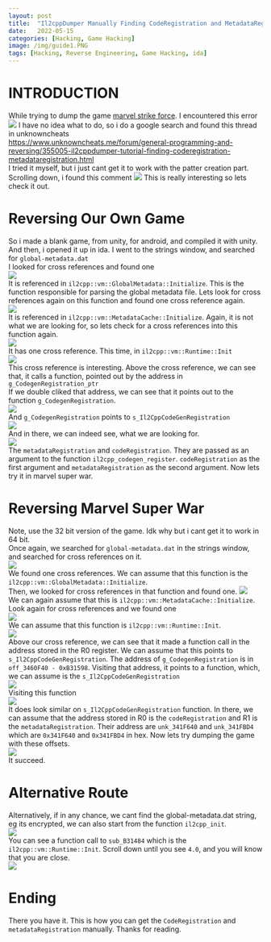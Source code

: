 ```yaml
---
layout:	post
title:	"Il2cppDumper Manually Finding CodeRegistration and MetadataRegistration"
date:	2022-05-15
categories: [Hacking, Game Hacking]
image: /img/guide1.PNG
tags: [Hacking, Reverse Engineering, Game Hacking, ida]
---
```



# INTRODUCTION
While trying to dump the game [marvel strike force](https://play.google.com/store/apps/details?id=com.foxnextgames.m3&hl=en&gl=US). I encountered this error     
![](/img/ida1.PNG)
I have no idea what to do, so i do a google search and found this thread in unknowncheats    
<https://www.unknowncheats.me/forum/general-programming-and-reversing/355005-il2cppdumper-tutorial-finding-coderegistration-metadataregistration.html>    
I tried it myself, but i just cant get it to work with the patter creation part. Scrolling down, i found this comment
![](/img/ida2.PNG)
This is really interesting so lets check it out.

# Reversing Our Own Game
So i made a blank game, from unity, for android, and compiled it with unity. And then, i opened it up in ida. I went to the strings window, and searched for `global-metadata.dat`    
I looked for cross references and found one       
![](/img/ida3.PNG)      
It is referenced in `il2cpp::vm::GlobalMetadata::Initialize`. This is the function responsible for parsing the global metadata file. Lets look for cross references again on this function and found one cross reference again.          
![](/img/ida4.PNG)     
It is referenced in `il2cpp::vm::MetadataCache::Initialize`. Again, it is not what we are looking for, so lets check for a cross references into this function again.      
![](/img/ida5.PNG)       
It has one cross reference. This time, in `il2cpp::vm::Runtime::Init`      
![](/img/ida6.PNG)       
This cross reference is interesting. Above the cross reference, we can see that, it calls a function, pointed out by the address in `g_CodegenRegistration_ptr`    
If we double cliked that address, we can see that it points out to the function `g_CodegenRegistration`.      
![](/img/ida7.PNG)       
And `g_CodegenRegistration` points to `s_Il2CppCodeGenRegistration`      
![](/img/ida8.PNG)       
And in there, we can indeed see, what we are looking for.      
![](/img/ida9.PNG)       
The `metadataRegistration` and `codeRegistration`. They are passed as an argument to the function `il2cpp_codegen_register`. `codeRegistration` as the first argument and `metadataRegistration` as the second argument. Now lets try it in marvel super war.   

# Reversing Marvel Super War
Note, use the 32 bit version of the game. Idk why but i cant get it to work in 64 bit.       
Once again, we searched for `global-metadata.dat` in the strings window, and searched for cross references on it.      
![](/img/ida10.PNG)       
We found one cross references. We can assume that this function is the `il2cpp::vm::GlobalMetadata::Initialize`.        
Then, we looked for cross references in that function and found one. 
![](/img/ida11.PNG)      
We can again assume that this is `il2cpp::vm::MetadataCache::Initialize`.
Look again for cross references and we found one      
![](/img/ida12.PNG)      
We can assume that this function is `il2cpp::vm::Runtime::Init`.       
![](/img/ida13.PNG)         
Above our cross reference, we can see that it made a function call in the address stored in the R0 register. We can assume that this points to `s_Il2CppCodeGenRegistration`. The address of `g_CodegenRegistration` is in `off_3460F40 - 0xB31598`. Visiting that address, it points to a function, which, we can assume is the `s_Il2CppCodeGenRegistration`       
![](/img/ida14.PNG)      
Visiting this function         
![](/img/ida15.PNG)       
It does look similar on `s_Il2CppCodeGenRegistration` function. In there, we can assume that the address stored in R0 is the  `codeRegistration` and R1 is the `metadataRegistration`. Their address are `unk_341F640` and `unk_341FBD4` which are `0x341F640` and `0x341FBD4` in hex. Now lets try dumping the game with these offsets.       
![](/img/ida16.PNG)      
It succeed.      

# Alternative Route
Alternatively, if in any chance, we cant find the global-metadata.dat string, eg its  encrypted, we can also start from the function `il2cpp_init`.      
![](/img/ida17.PNG)       
You can see a function call to `sub_B31484` which is the `il2cpp::vm::Runtime::Init`. Scroll down until you see `4.0`, and you will know that you are close.     
![](/img/ida18.PNG)      

# Ending
There you have it. This is how you can get the `CodeRegistration` and `metadataRegistration` manually. Thanks for reading.      